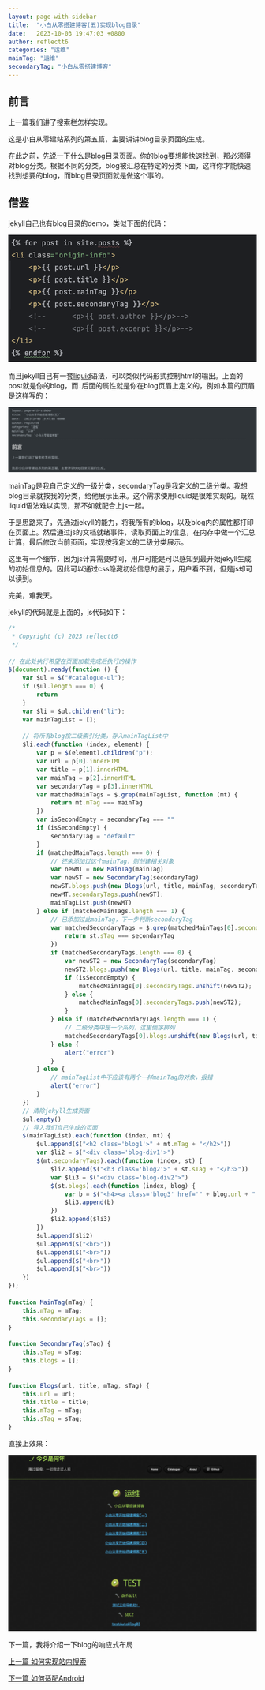 ```yaml
---
layout: page-with-sidebar
title:  "小白从零搭建博客(五)实现blog目录"
date:   2023-10-03 19:47:03 +0800
author: reflectt6
categories: "运维"
mainTag: "运维"
secondaryTag: "小白从零搭建博客"
---
```


## 前言

上一篇我们讲了搜索栏怎样实现。

这是小白从零建站系列的第五篇，主要讲讲blog目录页面的生成。

在此之前，先说一下什么是blog目录页面。你的blog要想能快速找到，那必须得对blog分类。根据不同的分类，blog被汇总在特定的分类下面，这样你才能快速找到想要的blog，而blog目录页面就是做这个事的。

## 借鉴

jekyll自己也有blog目录的demo，类似下面的代码：

![image-20231005141331801](/assets/images/2023-10-03-小白从零搭建博客(五)实现blog目录//image-20231005141331801.png)

而且jekyll自己有一套[liquid](https://shopify.github.io/liquid/tags/control-flow/)语法，可以类似代码形式控制html的输出。上面的post就是你的blog，而`.`后面的属性就是你在blog页眉上定义的，例如本篇的页眉是这样写的：

![image-20231005132758283](/assets/images/2023-10-03-小白从零搭建博客(五)实现blog目录//image-20231005132758283.png)

mainTag是我自己定义的一级分类，secondaryTag是我定义的二级分类。我想blog目录就按我的分类，给他展示出来。这个需求使用liquid是很难实现的。既然liquid语法难以实现，那不如就配合上js一起。

于是思路来了，先通过jekyll的能力，将我所有的blog，以及blog内的属性都打印在页面上。然后通过js的文档就绪事件，读取页面上的信息，在内存中做一个汇总计算，最后修改当前页面，实现按我定义的二级分类展示。

这里有一个细节，因为js计算需要时间，用户可能是可以感知到最开始jekyll生成的初始信息的。因此可以通过css隐藏初始信息的展示，用户看不到，但是js却可以读到。

完美，难我天。

jekyll的代码就是上面的，js代码如下：

```js
/*
 * Copyright (c) 2023 reflectt6
 */

// 在此处执行希望在页面加载完成后执行的操作
$(document).ready(function () {
    var $ul = $("#catalogue-ul");
    if ($ul.length === 0) {
        return
    }
    var $li = $ul.children("li");
    var mainTagList = [];

    // 将所有blog按二级索引分类，存入mainTagList中
    $li.each(function (index, element) {
        var p = $(element).children("p");
        var url = p[0].innerHTML
        var title = p[1].innerHTML
        var mainTag = p[2].innerHTML
        var secondaryTag = p[3].innerHTML
        var matchedMainTags = $.grep(mainTagList, function (mt) {
            return mt.mTag === mainTag
        })
        var isSecondEmpty = secondaryTag === ""
        if (isSecondEmpty) {
            secondaryTag = "default"
        }
        if (matchedMainTags.length === 0) {
            // 还未添加过这个mainTag，则创建相关对象
            var newMT = new MainTag(mainTag)
            var newST = new SecondaryTag(secondaryTag)
            newST.blogs.push(new Blogs(url, title, mainTag, secondaryTag))
            newMT.secondaryTags.push(newST);
            mainTagList.push(newMT)
        } else if (matchedMainTags.length === 1) {
            // 已添加过此mainTag，下一步判断secondaryTag
            var matchedSecondaryTags = $.grep(matchedMainTags[0].secondaryTags, function (st) {
                return st.sTag === secondaryTag
            })
            if (matchedSecondaryTags.length === 0) {
                var newST2 = new SecondaryTag(secondaryTag)
                newST2.blogs.push(new Blogs(url, title, mainTag, secondaryTag))
                if (isSecondEmpty) {
                    matchedMainTags[0].secondaryTags.unshift(newST2);
                } else {
                    matchedMainTags[0].secondaryTags.push(newST2);
                }
            } else if (matchedSecondaryTags.length === 1) {
                // 二级分类中是一个系列，这里倒序排列
                matchedSecondaryTags[0].blogs.unshift(new Blogs(url, title, mainTag, secondaryTag))
            } else {
                alert("error")
            }
        } else {
            // mainTagList中不应该有两个一样mainTag的对象，报错
            alert("error")
        }
    })
    // 清除jekyll生成页面
    $ul.empty()
    // 导入我们自己生成的页面
    $(mainTagList).each(function (index, mt) {
        $ul.append($("<h2 class='blog1'>" + mt.mTag + "</h2>"))
        var $li2 = $("<div class='blog-div1'>")
        $(mt.secondaryTags).each(function (index, st) {
            $li2.append($("<h3 class='blog2'>" + st.sTag + "</h3>"))
            var $li3 = $("<div class='blog-div2'>")
            $(st.blogs).each(function (index, blog) {
                var b = $("<h4><a class='blog3' href='" + blog.url + "'>" + blog.title + "</a></h4>")
                $li3.append(b)
            })
            $li2.append($li3)
        })
        $ul.append($li2)
        $ul.append($("<br>"))
        $ul.append($("<br>"))
        $ul.append($("<br>"))
        $ul.append($("<br>"))
    })
});

function MainTag(mTag) {
    this.mTag = mTag;
    this.secondaryTags = [];
}

function SecondaryTag(sTag) {
    this.sTag = sTag;
    this.blogs = [];
}

function Blogs(url, title, mTag, sTag) {
    this.url = url;
    this.title = title;
    this.mTag = mTag;
    this.sTag = sTag;
}
```

直接上效果：

![image-20231005133607495](/assets/images/2023-10-03-小白从零搭建博客(五)实现blog目录//image-20231005133607495.png)



下一篇，我将介绍一下blog的响应式布局

[上一篇 如何实现站内搜索](/运维/2023/10/02/小白从零搭建博客(四)实现站内搜索.html)

[下一篇 如何适配Android](/运维/2023/10/04/小白从零搭建博客(六)适配Android.html)









